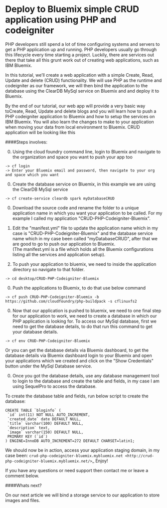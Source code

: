 # Deploy to Bluemix simple CRUD application using PHP and codeigniter


PHP developers still spend a lot of time configuring systems and servers to get a PHP application up and running. PHP developers usually go through this lifecycle every time starting a project. Luckily, there are services out there that take all this grunt work out of creating web applications, such as IBM Bluemix.   

In this tutorial, we’ll create a web application with a simple Create, Read, Update and delete (CRUD) functionality. We will use  PHP as the runtime and codeigniter as our framework, we will then bind the application to the database using the ClearDB MySql service on Bluemix and and deploy it to Bluemix.   

By the end of our tutorial, our web app will provide a very basic way toCreate, Read, Update and delete blogs and you will learn how to push a PHP codeigniter application to Bluemix and how to setup the services on IBM Bluemix. You will also learn the changes to make to your application when moving your data from local environment to Bluemix. CRUD application will be looking like this


  
####Steps involves:

0. Using the cloud foundry command line, login to Bluemix and navigate to the organization and space you want to push your app too  
```
-> cf login  
-> Enter your Bluemix email and password, then navigate to your org and space which you want  
```

0. Create the database service on Bluemix, in this example we are using the ClearDB MySql service
```  
-> cf create-service cleardb spark myDatabaseCRUD  
```

0. Download the source code and rename the folder to a unique application name in which you want your application to be called. For my example I called my application "CRUD-PHP-Codeigniter-Bluemix".  


0. Edit the "manifest.yml" file to update the application name which in my case is "CRUD-PHP-Codeigniter-Bluemix" and the database service name which in my case been called "myDatabaseCRUD", after that we are good to go to push our application to Bluemix.  
(The manifest.yml is a file which holds all the Bluemix configurations listing all the services and application setup).  

0. To push your application to bluemix, we need to inside the application directory so navigate to that folder.  
```
-> cd desktop/CRUD-PHP-Codeigniter-Bluemix  
```

0. Push the applications to Bluemix, to do that use below command  
```
-> cf push CRUD-PHP-Codeigniter-Bluemix -b https://github.com/cloudfoundry/php-buildpack -s cflinuxfs2  
``` 

0. Now that our application is pushed to bluemix, we need to one final step for our application to work, we need to create a database in which our PHP application is looking for. To access our MySql database, first we need to get the database details, to do that run this command to get your database details.  
```
-> cf env CRUD-PHP-Codeigniter-Bluemix
```

Or you can get the database details via Bluemix dashboard, to get the database details via Bluemix dashboard login to your Bluemix and open your applications which we created and click on the "Show Credentials" button under the MySql Database service.  


0. Once you got the database details, use any database management tool to login to the database and create the table and fields, in my case I am using SequelPro to access the database.  


To create the database table and fields, run below script to create the database:  
```
CREATE TABLE `bloginfo` (
 `id` int(11) NOT NULL AUTO_INCREMENT,
 `created_date` date DEFAULT NULL,
 `title` varchar(100) DEFAULT NULL,
 `description` text,
 `image` varchar(150) DEFAULT NULL,
 PRIMARY KEY (`id`)
) ENGINE=InnoDB AUTO_INCREMENT=272 DEFAULT CHARSET=latin1;
```   

We should now be in action, access your application staging domain, in my case been: `crud-php-codeigniter-bluemix.mybluemix.net <http://crud-php-codeigniter-bluemix.mybluemix.net/>`_  Enjoy!   



If you have any questions or need support then contact me or leave a comment below.   


####Whats next?  

On our next article we will bind a storage service to our application to store images and files.  

